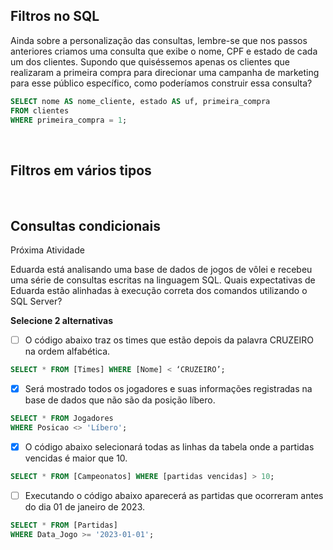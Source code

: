 ## Filtros no SQL
Ainda sobre a personalização das consultas, lembre-se que nos passos anteriores criamos uma consulta que exibe o nome, CPF e estado de cada um dos clientes. Supondo que quiséssemos apenas os clientes que realizaram a primeira compra para direcionar uma campanha de marketing para esse público específico, como poderíamos construir essa consulta?

``` sql
SELECT nome AS nome_cliente, estado AS uf, primeira_compra
FROM clientes
WHERE primeira_compra = 1;
```

<br>

## Filtros em vários tipos



<br>

## Consultas condicionais
Próxima Atividade

Eduarda está analisando uma base de dados de jogos de vôlei e recebeu uma série de consultas escritas na linguagem SQL. Quais expectativas de Eduarda estão alinhadas à execução correta dos comandos utilizando o SQL Server?

**Selecione 2 alternativas**

- [ ] O código abaixo traz os times que estão depois da palavra CRUZEIRO na ordem alfabética.
``` sql
SELECT * FROM [Times] WHERE [Nome] < ‘CRUZEIRO’;
```

- [x] Será mostrado todos os jogadores e suas informações registradas na base de dados que não são da posição líbero.
``` sql
SELECT * FROM Jogadores
WHERE Posicao <> 'Líbero';
```

- [x] O código abaixo selecionará todas as linhas da tabela onde a partidas vencidas é maior que 10.
``` sql
SELECT * FROM [Campeonatos] WHERE [partidas vencidas] > 10;
```

- [ ] Executando o código abaixo aparecerá as partidas que ocorreram antes do dia 01 de janeiro de 2023.
``` sql
SELECT * FROM [Partidas] 
WHERE Data_Jogo >= '2023-01-01';
```

